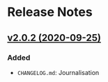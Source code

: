 # Release Notes

## [v2.0.2 (2020-09-25)](https://svn.tigreblanc.fr/presstify-plugins/contact-infos/tags/2.0.2...v2.0.2)

### Added

- `CHANGELOG.md`: Journalisation
